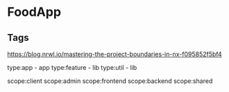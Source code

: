 # FoodApp

Tags
----------
https://blog.nrwl.io/mastering-the-project-boundaries-in-nx-f095852f5bf4

type:app - app
type:feature - lib
type:util - lib

scope:client
scope:admin
scope:frontend
scope:backend
scope:shared
